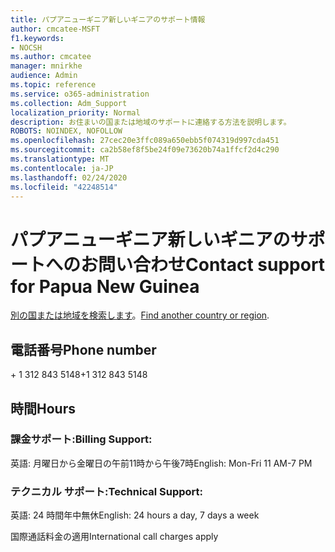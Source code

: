 ```yaml
---
title: パプアニューギニア新しいギニアのサポート情報
author: cmcatee-MSFT
f1.keywords:
- NOCSH
ms.author: cmcatee
manager: mnirkhe
audience: Admin
ms.topic: reference
ms.service: o365-administration
ms.collection: Adm_Support
localization_priority: Normal
description: お住まいの国または地域のサポートに連絡する方法を説明します。
ROBOTS: NOINDEX, NOFOLLOW
ms.openlocfilehash: 27cec20e3ffc089a650ebb5f074319d997cda451
ms.sourcegitcommit: ca2b58ef8f5be24f09e73620b74a1ffcf2d4c290
ms.translationtype: MT
ms.contentlocale: ja-JP
ms.lasthandoff: 02/24/2020
ms.locfileid: "42248514"
---
```

# <a name="contact-support-for-papua-new-guinea"></a><span data-ttu-id="f97ba-103">パプアニューギニア新しいギニアのサポートへのお問い合わせ</span><span class="sxs-lookup"><span data-stu-id="f97ba-103">Contact support for Papua New Guinea</span></span>

<span data-ttu-id="f97ba-104">[別の国または地域を検索します](../contact-support-for-business-products.md)。</span><span class="sxs-lookup"><span data-stu-id="f97ba-104">[Find another country or region](../contact-support-for-business-products.md).</span></span>

## <a name="phone-number"></a><span data-ttu-id="f97ba-105">電話番号</span><span class="sxs-lookup"><span data-stu-id="f97ba-105">Phone number</span></span>
<span data-ttu-id="f97ba-106">+ 1 312 843 5148</span><span class="sxs-lookup"><span data-stu-id="f97ba-106">+1 312 843 5148</span></span>

## <a name="hours"></a><span data-ttu-id="f97ba-107">時間</span><span class="sxs-lookup"><span data-stu-id="f97ba-107">Hours</span></span>
### <a name="billing-support"></a><span data-ttu-id="f97ba-108">課金サポート:</span><span class="sxs-lookup"><span data-stu-id="f97ba-108">Billing Support:</span></span>

<span data-ttu-id="f97ba-109">英語: 月曜日から金曜日の午前11時から午後7時</span><span class="sxs-lookup"><span data-stu-id="f97ba-109">English: Mon-Fri 11 AM-7 PM</span></span>

### <a name="technical-support"></a><span data-ttu-id="f97ba-110">テクニカル サポート:</span><span class="sxs-lookup"><span data-stu-id="f97ba-110">Technical Support:</span></span>

<span data-ttu-id="f97ba-111">英語: 24 時間年中無休</span><span class="sxs-lookup"><span data-stu-id="f97ba-111">English: 24 hours a day, 7 days a week</span></span>

<span data-ttu-id="f97ba-112">国際通話料金の適用</span><span class="sxs-lookup"><span data-stu-id="f97ba-112">International call charges apply</span></span>